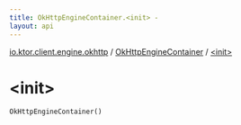 ```yaml
---
title: OkHttpEngineContainer.<init> - 
layout: api
---
```


<div class='api-docs-breadcrumbs'><a href="../index.html">io.ktor.client.engine.okhttp</a> / <a href="index.html">OkHttpEngineContainer</a> / <a href="./-init-.html">&lt;init&gt;</a></div>

# &lt;init&gt;

<div class="signature"><code><span class="identifier">OkHttpEngineContainer</span><span class="symbol">(</span><span class="symbol">)</span></code></div>

